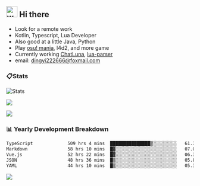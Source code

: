 ## <img alt="wave" src="https://raw.githubusercontent.com/MartinHeinz/MartinHeinz/master/wave.gif" width="30px"> Hi there

- Look for a remote work
- Kotlin, Typescript, Lua Developer
- Also good at a little Java, Python
- Play [osu! mania](https://osu.ppy.sh/users/29808669), l4d2, and more game
- Currently working [ChatLuna](https://github.com/ChatLunaLab), [lua-parser](https://github.com/dingyi222666/lua-parser)
- email: [dingyi222666@foxmail.com](mailto:dingyi222666@foxmail.com)

### 📋Stats

![Stats](https://github-readme-stats.vercel.app/api?username=dingyi222666&show_icons=true&icon_color=47A69E&title_color=47A69E&count_private=true)    

![](https://api.githubtrends.io/user/svg/dingyi222666/langs?time_range=one_year&include_private=True&loc_metric=changed&theme=classic)

![](http://github-profile-summary-cards.vercel.app/api/cards/productive-time?username=dingyi222666&theme=nord_dark&utcOffset=8)

### 📊 Yearly Development Breakdown

<!--START_SECTION:waka-->

```txt
TypeScript             509 hrs 4 mins  ███████████████▒░░░░░░░░░   61.30 %
Markdown               58 hrs 10 mins  █▓░░░░░░░░░░░░░░░░░░░░░░░   07.01 %
Vue.js                 52 hrs 22 mins  █▓░░░░░░░░░░░░░░░░░░░░░░░   06.31 %
JSON                   48 hrs 36 mins  █▒░░░░░░░░░░░░░░░░░░░░░░░   05.85 %
YAML                   44 hrs 10 mins  █▒░░░░░░░░░░░░░░░░░░░░░░░   05.32 %
```

<!--END_SECTION:waka-->

![](https://komarev.com/ghpvc/?username=dingyi222666)
